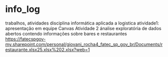 # info_log
trabalhos, atividades disciplina informática aplicada a logistica
atividade1: apresentação em equipe Canvas
Atividade 2 ánalise exploratória de dados abertos contendo informações sobre bares e restaurantes 
https://fatecspgov-my.sharepoint.com/personal/giovani_rocha4_fatec_sp_gov_br/Documents/restaurante.xlsx25.xlsx%202.xlsx?web=1
